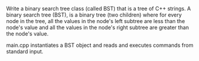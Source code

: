 Write a binary search tree class (called BST) that is a tree of C++ strings.  A binary search tree (BST), is a binary tree (two children) where for every node in the tree, all the values in the node's left subtree are less than the node's value and all the values in the node's right subtree are greater than the node's value.

main.cpp instantiates a BST object and reads and executes commands from standard input.
